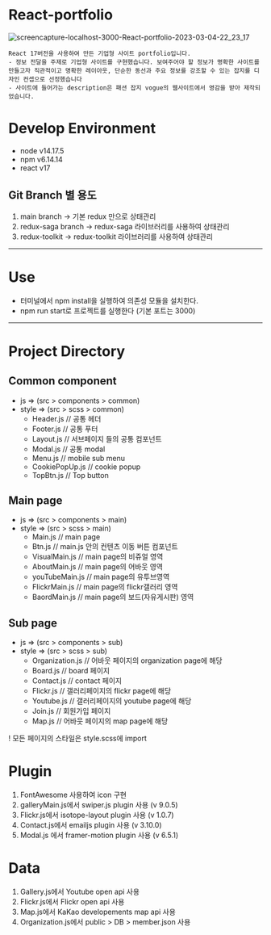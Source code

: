 # React-portfolio

![screencapture-localhost-3000-React-portfolio-2023-03-04-22_23_17](https://user-images.githubusercontent.com/95734153/222904330-18057250-2c60-46ec-8370-93ce45624fcc.png)

```
React 17버전을 사용하여 만든 기업형 사이트 portfolio입니다.
- 정보 전달을 주제로 기업형 사이트를 구현했습니다. 보여주어야 할 정보가 명확한 사이트를 만들고자 직관적이고 명확한 레이아웃, 단순한 동선과 주요 정보를 강조할 수 있는 잡지를 디자인 컨셉으로 선정했습니다
- 사이트에 들어가는 description은 패션 잡지 vogue의 웹사이트에서 영감을 받아 제작되었습니다.

```

# Develop Environment

- node v14.17.5
- npm v6.14.14
- react v17

## Git Branch 별 용도
1. main branch -> 기본 redux 만으로 상태관리
2. redux-saga branch -> redux-saga 라이브러리를 사용하여 상태관리
3. redux-toolkit -> redux-toolkit 라이브러리를 사용하여 상태관리

---

# Use

- 터미널에서 npm install을 실행하여 의존성 모듈을 설치한다.
- npm run start로 프로젝트를 실행한다 (기본 포트는 3000)

---

# Project Directory

## Common component

+ js => (src > components > common)
+ style => (src > scss > common)
  + Header.js // 공통 헤더
  + Footer.js // 공통 푸터
  + Layout.js // 서브페이지 들의 공통 컴포넌트
  + Modal.js // 공통 modal
  + Menu.js // mobile sub menu
  + CookiePopUp.js // cookie popup
  + TopBtn.js // Top button


## Main page

+ js => (src > components > main)
+ style => (src > scss > main)
  + Main.js // main page
  + Btn.js // main.js 안의 컨텐츠 이동 버튼 컴포넌트
  + VisualMain.js // main page의 비쥬얼 영역
  + AboutMain.js // main page의 어바웃 영역
  + youTubeMain.js // main page의 유투브영역
  + FlickrMain.js // main page의 flickr갤러리 영역
  + BaordMain.js // main page의 보드(자유게시판) 영역

## Sub page

+ js => (src > components > sub)
+ style => (src > scss > sub)
  + Organization.js // 어바웃 페이지의 organization page에 해당
  + Board.js // board 페이지
  + Contact.js // contact 페이지
  + Flickr.js // 갤러리페이지의 flickr page에 해당
  + Youtube.js // 갤러리페이지의 youtube page에 해당
  + Join.js // 회원가입 페이지
  + Map.js // 어바웃 페이지의 map page에 해당

! 모든 페이지의 스타일은 style.scss에 import

# Plugin
1. FontAwesome 사용하여 icon 구현
2. galleryMain.js에서 swiper.js plugin 사용 (v 9.0.5)
3. Flickr.js에서 isotope-layout plugin 사용 (v 1.0.7)
4. Contact.js에서 emailjs plugin 사용 (v 3.10.0)
5. Modal.js 에서 framer-motion plugin 사용 (v 6.5.1)

# Data
1. Gallery.js에서 Youtube open api 사용
2. Flickr.js에서 Flickr open api 사용
3. Map.js에서 KaKao developements map api 사용
4. Organization.js에서 public > DB > member.json 사용

